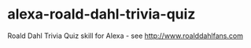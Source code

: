 # alexa-roald-dahl-trivia-quiz
Roald Dahl Trivia Quiz skill for Alexa - see http://www.roalddahlfans.com
